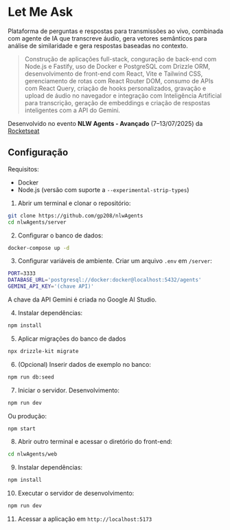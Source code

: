 # Let Me Ask

Plataforma de perguntas e respostas para transmissões ao vivo, combinada com agente de IA que transcreve áudio, gera vetores semânticos para análise de similaridade
e gera respostas baseadas no contexto.

> Construção de aplicações full-stack, conguração de back-end com Node.js e Fastify, uso de Docker e
 PostgreSQL com Drizzle ORM, desenvolvimento de front-end com React, Vite e Tailwind CSS, gerenciamento de rotas
 com React Router DOM, consumo de APIs com React Query, criação de hooks personalizados, gravação e upload de
 áudio no navegador e integração com Inteligência Artificial para transcrição, geração de embeddings e criação de
 respostas inteligentes com a API do Gemini.

Desenvolvido no evento <b>NLW Agents - Avançado</b> (7&ndash;13/07/2025) da [Rocketseat](https://github.com/rocketseat)

## Configuração
Requisitos:
* Docker
* Node.js (versão com suporte a `--experimental-strip-types`)

1. Abrir um terminal e clonar o repositório:
```bash
git clone https://github.com/gp208/nlwAgents
cd nlwAgents/server
```
2. Configurar o banco de dados:
```bash
docker-compose up -d
```
3. Configurar variáveis de ambiente. Criar um arquivo `.env` em `/server`:
```bash
PORT=3333
DATABASE_URL='postgresql://docker:docker@localhost:5432/agents'
GEMINI_API_KEY='(chave API)'
```
A chave da API Gemini é criada no Google AI Studio.

4. Instalar dependências:
```bash
npm install
```
5. Aplicar migrações do banco de dados
```bash
npx drizzle-kit migrate
```
6. (Opcional) Inserir dados de exemplo no banco:
```bash
npm run db:seed
```
7. Iniciar o servidor. Desenvolvimento:
```bash
npm run dev
```
Ou produção:
```bash
npm start
```
8. Abrir outro terminal e acessar o diretório do front-end:
```bash
cd nlwAgents/web
```
9. Instalar dependências:
```bash
npm install
```
10. Executar o servidor de desenvolvimento:
```bash
npm run dev
```
11. Acessar a aplicação em `http://localhost:5173`
